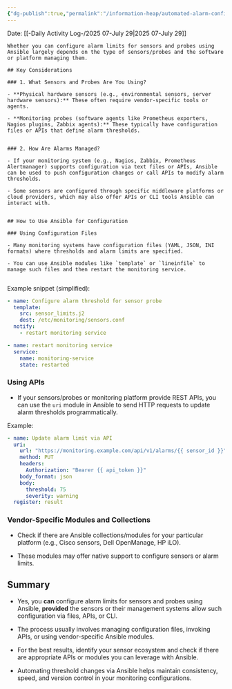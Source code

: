 ```yaml
---
{"dg-publish":true,"permalink":"/information-heap/automated-alarm-configuration-from-a-central-database/","noteIcon":"","created":"2025-07-29T10:36:18.760-05:00"}
---
```


Date: [[-Daily Activity Log-/2025 07-July 29\|2025 07-July 29]]

```
Whether you can configure alarm limits for sensors and probes using Ansible largely depends on the type of sensors/probes and the software or platform managing them.

## Key Considerations

### 1. What Sensors and Probes Are You Using?

- **Physical hardware sensors (e.g., environmental sensors, server hardware sensors):** These often require vendor-specific tools or agents.
    
- **Monitoring probes (software agents like Prometheus exporters, Nagios plugins, Zabbix agents):** These typically have configuration files or APIs that define alarm thresholds.
    

### 2. How Are Alarms Managed?

- If your monitoring system (e.g., Nagios, Zabbix, Prometheus Alertmanager) supports configuration via text files or APIs, Ansible can be used to push configuration changes or call APIs to modify alarm thresholds.
    
- Some sensors are configured through specific middleware platforms or cloud providers, which may also offer APIs or CLI tools Ansible can interact with.
    

## How to Use Ansible for Configuration

### Using Configuration Files

- Many monitoring systems have configuration files (YAML, JSON, INI formats) where thresholds and alarm limits are specified.
    
- You can use Ansible modules like `template` or `lineinfile` to manage such files and then restart the monitoring service.
    
```


Example snippet (simplified):

```yaml
- name: Configure alarm threshold for sensor probe
  template:
    src: sensor_limits.j2
    dest: /etc/monitoring/sensors.conf
  notify:
    - restart monitoring service

- name: restart monitoring service
  service:
    name: monitoring-service
    state: restarted
```

### Using APIs

- If your sensors/probes or monitoring platform provide REST APIs, you can use the `uri` module in Ansible to send HTTP requests to update alarm thresholds programmatically.
    

Example:

```yaml
- name: Update alarm limit via API
  uri:
    url: "https://monitoring.example.com/api/v1/alarms/{{ sensor_id }}"
    method: PUT
    headers:
      Authorization: "Bearer {{ api_token }}"
    body_format: json
    body:
      threshold: 75
      severity: warning
  register: result
```

### Vendor-Specific Modules and Collections

- Check if there are Ansible collections/modules for your particular platform (e.g., Cisco sensors, Dell OpenManage, HP iLO).
    
- These modules may offer native support to configure sensors or alarm limits.
    

## Summary

- Yes, you **can** configure alarm limits for sensors and probes using Ansible, **provided** the sensors or their management systems allow such configuration via files, APIs, or CLI.
    
- The process usually involves managing configuration files, invoking APIs, or using vendor-specific Ansible modules.
    
- For the best results, identify your sensor ecosystem and check if there are appropriate APIs or modules you can leverage with Ansible.
    
- Automating threshold changes via Ansible helps maintain consistency, speed, and version control in your monitoring configurations.
```